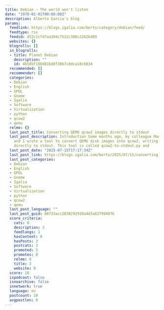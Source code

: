 ```yaml
---
title: Debian – The world won't listen
date: "1970-01-01T00:00:00Z"
description: Alberto Garcia's blog
params:
  feedlink: https://blogs.igalia.com/berto/category/debian/feed/
  feedtype: rss
  feedid: d52c1cfd7aa304c7522c300c2262b409
  websites: {}
  blogrolls: []
  in_blogrolls:
  - title: Planet Debian
    description: ""
    id: 4b58bf166d81bd8f38b7c8dca18c6834
  recommended: []
  recommender: []
  categories:
  - Debian
  - English
  - GPUL
  - Gnome
  - Igalia
  - Software
  - Virtualization
  - python
  - qcow2
  - qemu
  relme: {}
  last_post_title: Converting QEMU qcow2 images directly to stdout
  last_post_description: Introduction Some months ago, my colleague Madeeha Javed
    and I wrote a tool to convert QEMU disk images into qcow2, writing the result
    directly to stdout. This tool is called qcow2-to-stdout.py and
  last_post_date: "2025-07-15T17:17:34Z"
  last_post_link: https://blogs.igalia.com/berto/2025/07/15/converting-qemu-qcow2-images-directly-to-stdout/
  last_post_categories:
  - Debian
  - English
  - GPUL
  - Gnome
  - Igalia
  - Software
  - Virtualization
  - python
  - qcow2
  - qemu
  last_post_language: ""
  last_post_guid: 08733acc2838292910a4d3a82f994876
  score_criteria:
    cats: 0
    description: 3
    feedlangs: 1
    hasContent: 0
    hasPosts: 3
    postcats: 3
    promoted: 5
    promotes: 0
    relme: 0
    title: 3
    website: 0
  score: 18
  ispodcast: false
  isnoarchive: false
  innetwork: true
  language: en
  postcount: 10
  avgpostlen: 0
---
```

